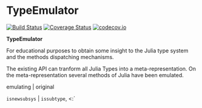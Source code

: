 # TypeEmulator

[![Build Status](https://travis-ci.org/KlausC/TypeEmulator.jl.svg?branch=master)](https://travis-ci.org/KlausC/TypeEmulator.jl)
[![Coverage Status](https://coveralls.io/repos/KlausC/TypeEmulator.jl/badge.svg?branch=master&service=github)](https://coveralls.io/github/KlausC/TypeEmulator.jl?branch=master)
[![codecov.io](http://codecov.io/github/KlausC/TypeEmulator.jl/coverage.svg?branch=master)](http://codecov.io/github/KlausC/TypeEmulator.jl?branch=master)

**TypeEmulator**

For educational purposes to obtain some insight to the Julia type system and the methods dispatching mechanisms.

The existing API can tranform all Julia Types into a meta-representation. On the meta-representation several methods of Julia have been emulated.

emulating | original

`isnewsubsys` | `issubtype`, <:`

